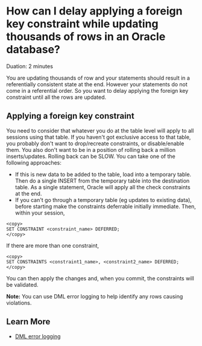 # How can I delay applying a foreign key constraint while updating thousands of rows in an Oracle database?
Duation: 2 minutes

You are updating thousands of row and your statements should result in a referentially consistent state at the end. However your statements do not come in a referential order. So you want to delay applying the foreign key constraint until all the rows are updated.

## Applying a foreign key constraint

You need to consider that whatever you do at the table level will apply to all sessions using that table. If you haven't got exclusive access to that table, you probably don't want to drop/recreate constraints, or disable/enable them. You also don't want to be in a position of rolling back a million inserts/updates. Rolling back can be SLOW.
You can take one of the following approaches:
* If this is new data to be added to the table, load into a temporary table. Then do a single INSERT from the temporary table into the destination table. As a single statement, Oracle will apply all the check constraints at the end.
* If you can't go through a temporary table (eg updates to existing data), before starting make the constraints deferrable initially immediate. Then, within your session,
```
<copy>
SET CONSTRAINT <constraint_name> DEFERRED;
</copy>
```
If there are more than one constraint,
```
<copy>
SET CONSTRAINTS <constraint1_name>, <constraint2_name> DEFERRED;
</copy>
```
You can then apply the changes and, when you commit, the constraints will be validated.

**Note:** You can use DML error logging to help identify any rows causing violations.

## Learn More

* [DML error logging](https://docs.oracle.com/en/database/oracle/oracle-database/21/arpls/DBMS_ERRLOG.html)
